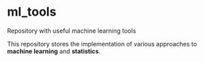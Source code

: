 # ml_tools
Repository with useful machine learning tools 

This repository stores the implementation of various approaches to **machine learning** and **statistics**.


